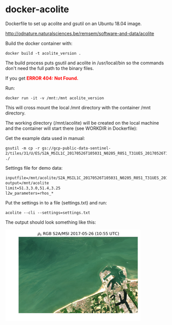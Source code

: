 # docker-acolite
Dockerfile to set up acolite and gsutil on an Ubuntu 18.04 image.

http://odnature.naturalsciences.be/remsem/software-and-data/acolite

Build the docker container with:
<pre><code>docker build -t acolite_version . </pre></code>

The build process puts gsutil and acolite in /usr/local/bin so the commands don't need the full path to the binary files.

If you get <font color="red"><b>ERROR 404: Not Found.</b></font>

Run:
<pre><code>docker run -it -v /mnt:/mnt acolite_version</pre></code>

This will cross mount the local /mnt directory with the container /mnt directory.

The working directory (/mnt/acolite) will be created on the local machine and the container will start there (see WORKDIR in Dockerfile):

Get the example data used in manual:
<pre><code>gsutil -m cp -r gs://gcp-public-data-sentinel-2/tiles/31/U/ES/S2A_MSIL1C_20170526T105031_N0205_R051_T31UES_20170526T105518.SAFE/ ./ </pre></code>

Settings file for demo data:
<pre><code>inputfile=/mnt/acolite/S2A_MSIL1C_20170526T105031_N0205_R051_T31UES_20170526T105518.SAFE 
output=/mnt/acolite
limit=51.3,3.0,51.4,3.25
l2w_parameters=rhos_*</pre></code>

Put the settings in to a file (settings.txt) and run:

<pre><code>acolite --cli --settings=settings.txt</pre></code>

The output should look something like this:

![Alt text](/S2A_MSI_2017_05_26_10_50_31_T31UES_rgb_rhos.jpg?raw=true "acolite output")

